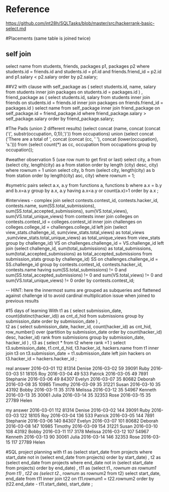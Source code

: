 # Reference
https://github.com/int28h/SQLTasks/blob/master/src/hackerrank-basic-select.md

#Placements (same table is joined twice)
## self join
select name from students, friends, packages p1, packages p2 where students.id = friends.id and students.id = p1.id and friends.friend_id = p2.id and p1.salary < p2.salary order by p2.salary;

##V2 with clause
with self_package as 
(
select students.id, name, salary 
from students 
inner join packages on students.id = packages.id
)
,
friend_package as 
(
select students.id, salary 
from students 
inner join friends on students.id = friends.id 
inner join packages on friends.friend_id = packages.id
)
select name 
from self_package 
inner join friend_package on self_package.id = friend_package.id 
where friend_package.salary > self_package.salary 
order by friend_package.salary;

#The Pads (union 2 different results)
(select concat (name, concat (concat ('(', substr(occupation, 0,1)),')')) from occupations) union (select concat ('There are a total of ', concat (concat (cc, ' '), concat (lower(occupation), 's.'))) from (select count(*) as cc, occupation from occupations group by occupation));

#weather observation 5 (use row num to get first or last)
select city, a from (select city, length(city) as a from station order by length (city) desc, city) where rownum = 1
union
select city, b from (select city, length(city) as b from station order by length(city) asc, city) where rownum = 1; 

#symetric pairs
select a.x, a.y from functions a, functions b where a.x = b.y and b.x=a.y group by a.x, a.y having a.x<a.y or count(a.x)>1 order by a.x ;

#interviews - complex join
select contests.contest_id, contests.hacker_id, contests.name, 
sum(SS.total_submissions), 
sum(SS.total_accepted_submissions),
sum(VS.total_views),
sum(VS.total_unique_views)
from contests 
inner join colleges on contests.contest_id = colleges.contest_id 
inner join challenges on colleges.college_id = challenges.college_id 
left join 
    (select view_stats.challenge_id, sum(view_stats.total_views) as total_views ,sum(view_stats.total_unique_views) as total_unique_views from view_stats group by challenge_id) VS 
    on challenges.challenge_id = VS.challenge_id
left join 
    (select challenge_id, sum(total_submissions) as total_submissions, sum(total_accepted_submissions) as total_accepted_submissions from submission_stats group by challenge_id) SS 
    on challenges.challenge_id = SS.challenge_id
group by contests.contest_id, contests.hacker_id, contests.name 
having 
sum(SS.total_submissions) != 0 
and  sum(SS.total_accepted_submissions) != 0 
and sum(VS.total_views) != 0 
and sum(VS.total_unique_views) != 0
order by contests.contest_id;

-- HINT: here the innermost sums are grouped as subqueries and flattened against challenge id to avoid cardinal multiplication issue when joined to previous results

#15 days of learning
With t1 as
(
    select submission_date, 
    count(distinct(hacker_id)) as cnt_d_hid
     from submissions 
     group by submission_date 
     order by submission_date
)
,  
t2  as
(
    select submission_date, hacker_id, 
    count(hacker_id) as cnt_hid,
    row_number() over (partition by submission_date order by count(hacker_id) desc, hacker_id) rank
     from submissions 
     group by submission_date, hacker_id
)
,
t3 as
(
    select * 
    from t2 
    where rank =1
)
select t3.submission_date, t1.cnt_d_hid, t3.hacker_id, hackers.name
from t1
inner join t3 
on t3.submission_date = t1.submission_date 
left join hackers
on t3.hacker_id = hackers.hacker_id
;

real answer
2016-03-01 112 81314 Denise
2016-03-02 59 39091 Ruby
2016-03-03 51 18105 Roy
2016-03-04 49 533 Patrick
2016-03-05 49 7891 Stephanie
2016-03-06 49 84307 Evelyn
2016-03-07 35 80682 Deborah
2016-03-08 35 10985 Timothy
2016-03-09 35 31221 Susan
2016-03-10 35 43192 Bobby
2016-03-11 35 3178 Melissa
2016-03-12 35 54967 Kenneth
2016-03-13 35 30061 Julia
2016-03-14 35 32353 Rose
2016-03-15 35 27789 Helen

my answer
2016-03-01 112 81314 Denise
2016-03-02 144 39091 Ruby
2016-03-03 122 18105 Roy
2016-03-04 136 533 Patrick
2016-03-05 144 7891 Stephanie
2016-03-06 140 84307 Evelyn
2016-03-07 101 80682 Deborah
2016-03-08 147 10985 Timothy
2016-03-09 154 31221 Susan
2016-03-10 108 43192 Bobby
2016-03-11 117 3178 Melissa
2016-03-12 107 54967 Kenneth
2016-03-13 90 30061 Julia
2016-03-14 146 32353 Rose
2016-03-15 117 27789 Helen

#SQL project planning
with t1 as 
(select start_date
from projects
where start_date not in (select end_date from projects) order by start_date)
,
t2 as 
(select end_date
from projects
where end_date not in (select start_date from projects) order by end_date)
,
t11 as 
(select t1.*, rownum as rownum1 from t1)
,
t22 as 
(select t2.*, rownum as rownum2 from t2)
select start_date, end_date from t11 inner join t22 on t11.rownum1 = t22.rownum2 order by (t22.end_date - t11.start_date), start_date
;

